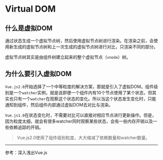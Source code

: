 # Virtual DOM

## 什么是虚拟DOM

通过状态生成一个虚拟节点树，然后使用虚拟节点树进行渲染。在渲染之前，会使用新生成的虚拟节点树和上一次生成的虚拟节点树进行对比，只渲染不同的部分。

虚拟节点树其实是由组件树建立起来的整个虚拟节点（`vnode`）树。

## 为什么要引入虚拟DOM

`Vue.js2.0`开始选择了一个中等粒度的解决方案，那就是引入了虚拟DOM。组件级别是一个`watcher`实例，就是说即便一个组件内有10个节点使用了某个状态，但其实也只有一个`watcher`在观察这个状态的变化。所以当这个状态发生变化时，只能通知到组件，然后组件内部通过虚拟DOM去对比与渲染。

`Vue.js1.0`在状态变化时，不需要对比可以直接对相应节点进行更新操作。但是，因为粒度太细，就会有很多watcher同时观察某些状态，会有一些内存开销以及一些依赖追踪的开销。

> Vue.js2.0使用了组件级别粒度，大大缩减了依赖数量和watcher数量。

---

参考：深入浅出Vue.js